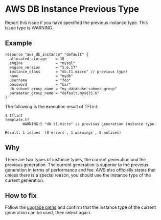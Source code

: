 # AWS DB Instance Previous Type
Report this issue if you have specified the previous instance type. This issue type is WARNING.

## Example
```
resource "aws_db_instance" "default" {
  allocated_storage    = 10
  engine               = "mysql"
  engine_version       = "5.6.17"
  instance_class       = "db.t1.micro" // previous type!
  name                 = "mydb"
  username             = "foo"
  password             = "bar"
  db_subnet_group_name = "my_database_subnet_group"
  parameter_group_name = "default.mysql5.6"
}
```

The following is the execution result of TFLint:

```
$ tflint
template.tf
        WARNING:5 "db.t1.micro" is previous generation instance type.

Result: 1 issues  (0 errors , 1 warnings , 0 notices)
```

## Why
There are two types of instance types, the current generation and the previous generation. The current generation is superior to the previous generation in terms of performance and fee. AWS also officially states that unless there is a special reason, you should use the instance type of the current generation.

## How to fix
Follow the [upgrade paths](https://aws.amazon.com/jp/rds/previous-generation/) and confirm that the instance type of the current generation can be used, then select again.
